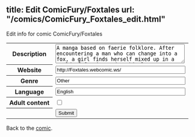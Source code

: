 title: Edit ComicFury/Foxtales
url: "/comics/ComicFury_Foxtales_edit.html"
---
Edit info for comic ComicFury/Foxtales

<form name="comic" action="http://gaepostmail.appspot.com/comic/" method="post">
<table class="comicinfo">
<tr>
<th>Description</th><td><textarea name="description" cols="40" rows="3">A manga based on faerie folklore. After encountering a man who can change into a fox, a girl finds herself mixed up in a world of faeries and mythical creatures.</textarea></td>
</tr>
<tr>
<th>Website</th><td><input type="text" name="url" value="http://Foxtales.webcomic.ws/" size="40"/></td>
</tr>
<tr>
<th>Genre</th><td><input type="text" name="genre" value="Other" size="40"/></td>
</tr>
<tr>
<th>Language</th><td><input type="text" name="language" value="English" size="40"/></td>
</tr>
<tr>
<th>Adult content</th><td><input type="checkbox" name="adult" value="adult" /></td>
</tr>
<tr>
<th></th><td>
<input type="hidden" name="comic" value="ComicFury_Foxtales" />
<input type="submit" name="submit" value="Submit" />
</td>
</tr>
</table>
</form>

Back to the [comic](ComicFury_Foxtales.html).
